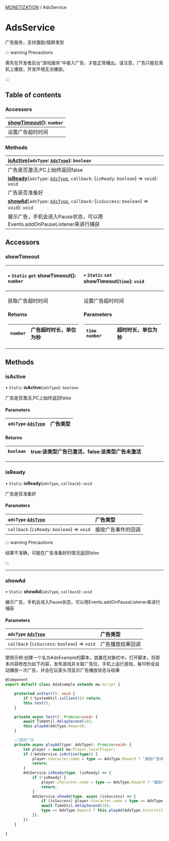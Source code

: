 [MONETIZATION](../groups/MONETIZATION.MONETIZATION.md) / AdsService

# AdsService <Badge type="tip" text="Class" /> <Score text="AdsService" />

广告服务，支持激励/插屏类型

::: warning Precautions

需先在开发者后台“游戏服务”中接入广告，才能正常播出。请注意，广告只能在真机上播放，开发环境无法播放。

:::

## Table of contents

### Accessors <Score text="Accessors" /> 
| **[showTimeout](mw.AdsService.md#showtimeout)**(): `number`  |
| :-----|
| 设置广告超时时间|

### Methods <Score text="Methods" /> 
| **[isActive](mw.AdsService.md#isactive)**(`adsType`: [`AdsType`](../enums/mw.AdsType.md)): `boolean`  |
| :-----|
| 广告是否激活,PC上始终返回false|
| **[isReady](mw.AdsService.md#isready)**(`adsType`: [`AdsType`](../enums/mw.AdsType.md), `callback`: (`isReady`: `boolean`) => `void`): `void`  |
| 广告是否准备好|
| **[showAd](mw.AdsService.md#showad)**(`adsType`: [`AdsType`](../enums/mw.AdsType.md), `callback`: (`isSuccess`: `boolean`) => `void`): `void`  |
| 展示广告，手机会进入Pause状态，可以用Events.addOnPauseListener来进行捕获|

## Accessors

### showTimeout <Score text="showTimeout" /> 

<table class="get-set-table">
<thead><tr>
<th style="text-align: left">

• `Static` `get` **showTimeout**(): `number` <Badge type="tip" text="client" />

</th>
<th style="text-align: left">

• `Static` `set` **showTimeout**(`time`): `void` <Badge type="tip" text="client" />

</th>
</tr></thead>
<tbody><tr>
<td style="text-align: left">


获取广告超时时间


#### Returns

| `number` | 广告超时时长，单位为秒 |
| :------ | :------ |


</td>
<td style="text-align: left">


设置广告超时时间


#### Parameters

| `time` `number` |  超时时长，单位为秒 |
| :------ | :------ |

</td>
</tr></tbody>
</table>



## Methods

### isActive <Score text="isActive" /> 

• `Static` **isActive**(`adsType`): `boolean` <Badge type="tip" text="client" />

广告是否激活,PC上始终返回false

#### Parameters

| `adsType` [`AdsType`](../enums/mw.AdsType.md) |  广告类型 |
| :------ | :------ |

#### Returns

| `boolean` | true:该类型广告已激活，false:该类型广告未激活 |
| :------ | :------ |


___

### isReady <Score text="isReady" /> 

• `Static` **isReady**(`adsType`, `callback`): `void` <Badge type="tip" text="client" />

广告是否准备好

#### Parameters

| `adsType` [`AdsType`](../enums/mw.AdsType.md) |  广告类型 |
| :------ | :------ |
| `callback` (`isReady`: `boolean`) => `void` |  接收广告事件的回调 |



::: warning Precautions

结果不准确，可能在广告准备好的情况返回false

:::

___

### showAd <Score text="showAd" /> 

• `Static` **showAd**(`adsType`, `callback`): `void` <Badge type="tip" text="client" />

展示广告，手机会进入Pause状态，可以用Events.addOnPauseListener来进行捕获

#### Parameters

| `adsType` [`AdsType`](../enums/mw.AdsType.md) |  广告类型 |
| :------ | :------ |
| `callback` (`isSuccess`: `boolean`) => `void` |  广告播放结果回调 |



<span style="font-size: 14px;">
使用示例:创建一个名为AdsExample的脚本，放置在对象栏中，打开脚本，将原本内容修改为如下内容，发布游戏并关联广告位，手机上运行游戏，每10秒会自动播放一次广告，并会在玩家头顶显示广告播放状态与结果
</span>

```ts
@Component
export default class AdsExample extends mw.Script {

    protected onStart(): void {
        if (!SystemUtil.isClient()) return;
        this.test();
    }

    private async test(): Promise<void> {
        await TimeUtil.delaySecond(10);
        this.playAd(AdsType.Reward);
    }

    //播放广告
    private async playAd(type: AdsType): Promise<void> {
        let player = await mw.Player.localPlayer;
        if (!AdsService.isActive(type)) {
            player.character.name = type == AdsType.Reward ? "激励广告未激活" : "插屏广告未激活";
            return;
        }
        AdsService.isReady(type, (isReady) => {
            if (!isReady) {
                player.character.name = type == AdsType.Reward ? "激励广告未准备好" : "插屏广告未准备好";
                return;
            }
            AdsService.showAd(type, async (isSuccess) => {
                if (isSuccess) player.character.name = type == AdsType.Reward ? "激励广告播放成功" : "插屏广告播放成功";
                await TimeUtil.delaySecond(10);
                type == AdsType.Reward ? this.playAd(AdsType.Interstitial) : this.playAd(AdsType.Reward);
            });
        })
    }

}
```
